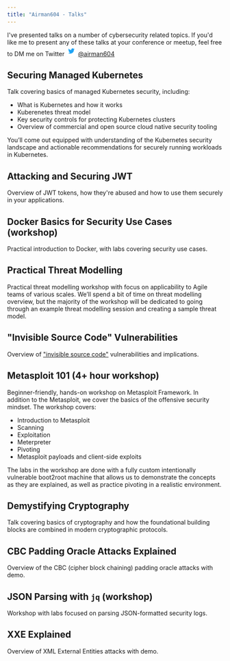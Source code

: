 ```yaml
---
title: "Airman604 - Talks"
---
```


I've presented talks on a number of cybersecurity related topics. If you'd like me to present any of these
talks at your conference or meetup, feel free to DM me on Twitter
![Twitter](images/twitter_logo_24.png) [@airman604](https://twitter.com/airman604)

## Securing Managed Kubernetes

Talk covering basics of managed Kubernetes security, including:

- What is Kubernetes and how it works
- Kuberenetes threat model
- Key security controls for protecting Kubernetes clusters
- Overview of commercial and open source cloud native security tooling

You’ll come out equipped with understanding of the Kubernetes security landscape and actionable recommendations for securely running workloads in Kubernetes.

## Attacking and Securing JWT

Overview of JWT tokens, how they're abused and how to use them securely in your applications.

## Docker Basics for Security Use Cases (workshop)

Practical introduction to Docker, with labs covering security use cases.

## Practical Threat Modelling

Practical threat modelling workshop with focus on applicability to Agile teams of various
scales. We’ll spend a bit of time on threat modelling overview, but the majority of the
workshop will be dedicated to going through an example threat modelling session and
creating a sample threat model.

## "Invisible Source Code" Vulnerabilities

Overview of ["invisible source code"](https://trojansource.codes) vulnerabilities and implications.

## Metasploit 101 (4+ hour workshop)

Beginner-friendly, hands-on workshop on Metasploit Framework. In addition to the Metasploit,
we cover the basics of the offensive security mindset. The workshop covers:

- Introduction to Metasploit
- Scanning
- Exploitation
- Meterpreter
- Pivoting
- Metasploit payloads and client-side exploits

The labs in the workshop are done with a fully custom intentionally vulnerable boot2root
machine that allows us to demonstrate the concepts as they are explained, as well as
practice pivoting in a realistic environment.

## Demystifying Cryptography

Talk covering basics of cryptography and how the foundational building blocks are combined in
modern cryptographic protocols.

## CBC Padding Oracle Attacks Explained

Overview of the CBC (cipher block chaining) padding oracle attacks with demo.

## JSON Parsing with `jq` (workshop)

Workshop with labs focused on parsing JSON-formatted security logs.

## XXE Explained

Overview of XML External Entities attacks with demo.
